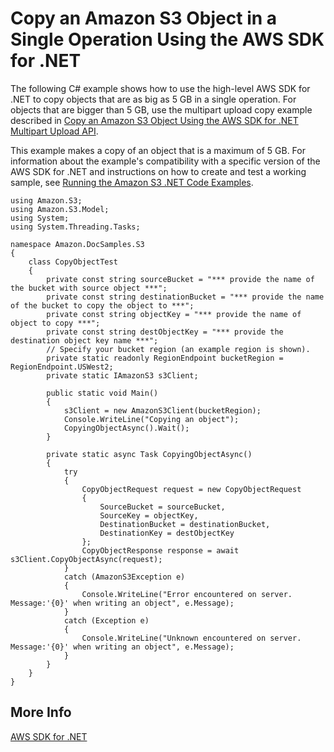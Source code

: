 # Copy an Amazon S3 Object in a Single Operation Using the AWS SDK for \.NET<a name="CopyingObjectUsingNetSDK"></a>

The following C\# example shows how to use the high\-level AWS SDK for \.NET to copy objects that are as big as 5 GB in a single operation\. For objects that are bigger than 5 GB, use the multipart upload copy example described in [Copy an Amazon S3 Object Using the AWS SDK for \.NET Multipart Upload API](CopyingObjctsUsingLLNetMPUapi.md)\.

This example makes a copy of an object that is a maximum of 5 GB\. For information about the example's compatibility with a specific version of the AWS SDK for \.NET and instructions on how to create and test a working sample, see [Running the Amazon S3 \.NET Code Examples](UsingTheMPDotNetAPI.md#TestingDotNetApiSamples)\.

```
using Amazon.S3;
using Amazon.S3.Model;
using System;
using System.Threading.Tasks;

namespace Amazon.DocSamples.S3
{
    class CopyObjectTest
    {
        private const string sourceBucket = "*** provide the name of the bucket with source object ***";
        private const string destinationBucket = "*** provide the name of the bucket to copy the object to ***";
        private const string objectKey = "*** provide the name of object to copy ***";
        private const string destObjectKey = "*** provide the destination object key name ***";
        // Specify your bucket region (an example region is shown).
        private static readonly RegionEndpoint bucketRegion = RegionEndpoint.USWest2; 
        private static IAmazonS3 s3Client;

        public static void Main()
        {
            s3Client = new AmazonS3Client(bucketRegion);
            Console.WriteLine("Copying an object");
            CopyingObjectAsync().Wait();
        }

        private static async Task CopyingObjectAsync()
        {
            try
            {
                CopyObjectRequest request = new CopyObjectRequest
                {
                    SourceBucket = sourceBucket,
                    SourceKey = objectKey,
                    DestinationBucket = destinationBucket,
                    DestinationKey = destObjectKey
                };
                CopyObjectResponse response = await s3Client.CopyObjectAsync(request);
            }
            catch (AmazonS3Exception e)
            {
                Console.WriteLine("Error encountered on server. Message:'{0}' when writing an object", e.Message);
            }
            catch (Exception e)
            {
                Console.WriteLine("Unknown encountered on server. Message:'{0}' when writing an object", e.Message);
            }
        }
    }
}
```

## More Info<a name="CopyingObjectUsingNetSDK-more-info"></a>

[AWS SDK for \.NET](https://aws.amazon.com/sdk-for-net/)